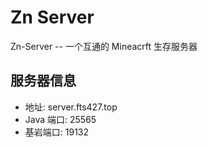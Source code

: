# Zn Server

Zn-Server -- 一个互通的 Mineacrft 生存服务器

## 服务器信息

- 地址: server.fts427.top
- Java 端口: 25565
- 基岩端口: 19132
